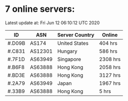 # 7 online servers:

Latest update at: Fri Jun 12 06:10:12 UTC 2020

| ID | ASN | Server Country | Online |
| -- | --- | -------------- | ------ |
| #.D09B | AS174 | United States | 404 hrs |
| #.C831 | AS12301 | Hungary | 586 hrs |
| #.7F1D | AS63949 | Singapore | 2308 hrs |
| #.B6F8 | AS63888 | Hong Kong | 2058 hrs |
| #.BD3E | AS63888 | Hong Kong | 3127 hrs |
| #.2A79 | AS63949 | Japan | 1967 hrs |
| #.33B9 | AS63888 | Hong Kong | 5 hrs |

